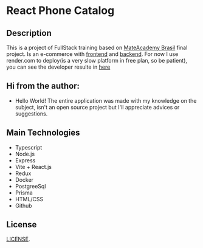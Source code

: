 # React Phone Catalog

## Description
This is a project of FullStack training based on [MateAcademy Brasil](https://mate.academy/pt-br) final project.
Is an e-commerce with [frontend](https://github.com/rwlp/FullStack/tree/main/Frontend#readme) and [backend](https://github.com/rwlp/FullStack/tree/main/Backend#readme).
For now I use render.com to deploy(is a very slow platform in free plan, so be patient), you can see the developer resulte in [here](https://fullstack-2485.onrender.com/)

## Hi from the author: 
- Hello World! The entire application was made with my knowledge on the subject, isn't an open source project but I'll appreciate advices or suggestions. 

## Main Technologies
- Typescript
- Node.js
- Express
- Vite + React.js
- Redux
- Docker
- PostgreeSql
- Prisma
- HTML/CSS
- Github

## License

[LICENSE](LICENSE).
